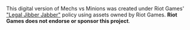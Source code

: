 This digital version of Mechs vs Minions was created under Riot Games' ["Legal Jibber Jabber"](https://www.riotgames.com/en/legal) policy using assets owned by Riot Games. **Riot Games does not endorse or sponsor this project**.
